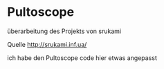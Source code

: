 # Pultoscope
überarbeitung des Projekts von srukami

Quelle http://srukami.inf.ua/

ich habe den Pultoscope code hier etwas angepasst

